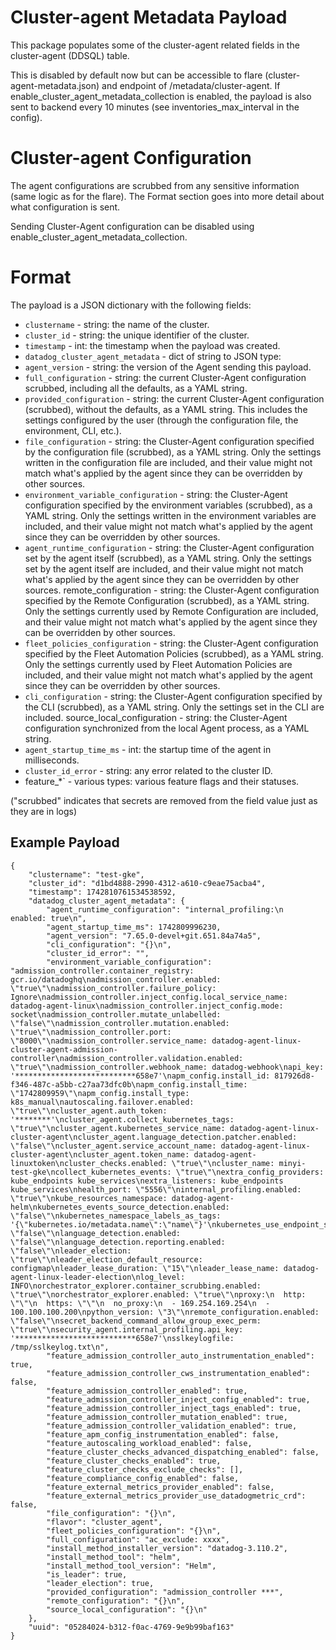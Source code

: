 # Cluster-agent Metadata Payload
This package populates some of the cluster-agent related fields in the cluster-agent (DDSQL) table.

This is disabled by default now but can be accessible to flare (cluster-agent-metadata.json) and endpoint of /metadata/cluster-agent.
If enable_cluster_agent_metadata_collection is enabled, the payload is also sent to backend every 10 minutes (see inventories_max_interval in the config).

# Cluster-agent Configuration
The agent configurations are scrubbed from any sensitive information (same logic as for the flare). The Format section goes into more detail about what configuration is sent.

Sending Cluster-Agent configuration can be disabled using enable_cluster_agent_metadata_collection.

# Format
The payload is a JSON dictionary with the following fields:

- `clustername` - string: the name of the cluster.
- `cluster_id` - string: the unique identifier of the cluster.
- `timestamp` - int: the timestamp when the payload was created.
- `datadog_cluster_agent_metadata` - dict of string to JSON type:
- `agent_version` - string: the version of the Agent sending this payload.
- `full_configuration` - string: the current Cluster-Agent configuration scrubbed, including all the defaults, as a YAML string.
- `provided_configuration` - string: the current Cluster-Agent configuration (scrubbed), without the defaults, as a YAML string. This includes the settings configured by the user (through the configuration file, the environment, CLI, etc.).
- `file_configuration` - string: the Cluster-Agent configuration specified by the configuration file (scrubbed), as a YAML string. Only the settings written in the configuration file are included, and their value might not match what's applied by the agent since they can be overridden by other sources.
- `environment_variable_configuration` - string: the Cluster-Agent configuration specified by the environment variables (scrubbed), as a YAML string. Only the settings written in the environment variables are included, and their value might not match what's applied by the agent since they can be overridden by other sources.
- `agent_runtime_configuration` - string: the Cluster-Agent configuration set by the agent itself (scrubbed), as a YAML string. Only the settings set by the agent itself are included, and their value might not match what's applied by the agent since they can be overridden by other sources.
remote_configuration - string: the Cluster-Agent configuration specified by the Remote Configuration (scrubbed), as a YAML string. Only the settings currently used by Remote Configuration are included, and their value might not match what's applied by the agent since they can be overridden by other sources.
- `fleet_policies_configuration` - string: the Cluster-Agent configuration specified by the Fleet Automation Policies (scrubbed), as a YAML string. Only the settings currently used by Fleet Automation Policies are included, and their value might not match what's applied by the agent since they can be overridden by other sources.
- `cli_configuration` - string: the Cluster-Agent configuration specified by the CLI (scrubbed), as a YAML string. Only the settings set in the CLI are included.
source_local_configuration - string: the Cluster-Agent configuration synchronized from the local Agent process, as a YAML string.
- `agent_startup_time_ms` - int: the startup time of the agent in milliseconds.
- `cluster_id_error` - string: any error related to the cluster ID.
- feature_*` - various types: various feature flags and their statuses.

("scrubbed" indicates that secrets are removed from the field value just as they are in logs)

## Example Payload
```
{
    "clustername": "test-gke",
    "cluster_id": "d1bd4888-2990-4312-a610-c9eae75acba4",
    "timestamp": 1742810761534538592,
    "datadog_cluster_agent_metadata": {
        "agent_runtime_configuration": "internal_profiling:\n  enabled: true\n",
        "agent_startup_time_ms": 1742809996230,
        "agent_version": "7.65.0-devel+git.651.84a74a5",
        "cli_configuration": "{}\n",
        "cluster_id_error": "",
        "environment_variable_configuration": "admission_controller.container_registry: gcr.io/datadoghq\nadmission_controller.enabled: \"true\"\nadmission_controller.failure_policy: Ignore\nadmission_controller.inject_config.local_service_name: datadog-agent-linux\nadmission_controller.inject_config.mode: socket\nadmission_controller.mutate_unlabelled: \"false\"\nadmission_controller.mutation.enabled: \"true\"\nadmission_controller.port: \"8000\"\nadmission_controller.service_name: datadog-agent-linux-cluster-agent-admission-controller\nadmission_controller.validation.enabled: \"true\"\nadmission_controller.webhook_name: datadog-webhook\napi_key: '***************************658e7'\napm_config.install_id: 817926d8-f346-487c-a5bb-c27aa73dfc0b\napm_config.install_time: \"1742809959\"\napm_config.install_type: k8s_manual\nautoscaling.failover.enabled: \"true\"\ncluster_agent.auth_token: '********'\ncluster_agent.collect_kubernetes_tags: \"true\"\ncluster_agent.kubernetes_service_name: datadog-agent-linux-cluster-agent\ncluster_agent.language_detection.patcher.enabled: \"false\"\ncluster_agent.service_account_name: datadog-agent-linux-cluster-agent\ncluster_agent.token_name: datadog-agent-linuxtoken\ncluster_checks.enabled: \"true\"\ncluster_name: minyi-test-gke\ncollect_kubernetes_events: \"true\"\nextra_config_providers: kube_endpoints kube_services\nextra_listeners: kube_endpoints kube_services\nhealth_port: \"5556\"\ninternal_profiling.enabled: \"true\"\nkube_resources_namespace: datadog-agent-helm\nkubernetes_events_source_detection.enabled: \"false\"\nkubernetes_namespace_labels_as_tags: '{\"kubernetes.io/metadata.name\":\"name\"}'\nkubernetes_use_endpoint_slices: \"false\"\nlanguage_detection.enabled: \"false\"\nlanguage_detection.reporting.enabled: \"false\"\nleader_election: \"true\"\nleader_election_default_resource: configmap\nleader_lease_duration: \"15\"\nleader_lease_name: datadog-agent-linux-leader-election\nlog_level: INFO\norchestrator_explorer.container_scrubbing.enabled: \"true\"\norchestrator_explorer.enabled: \"true\"\nproxy:\n  http: \"\"\n  https: \"\"\n  no_proxy:\n  - 169.254.169.254\n  - 100.100.100.200\npython_version: \"3\"\nremote_configuration.enabled: \"false\"\nsecret_backend_command_allow_group_exec_perm: \"true\"\nsecurity_agent.internal_profiling.api_key: '***************************658e7'\nsslkeylogfile: /tmp/sslkeylog.txt\n",
        "feature_admission_controller_auto_instrumentation_enabled": true,
        "feature_admission_controller_cws_instrumentation_enabled": false,
        "feature_admission_controller_enabled": true,
        "feature_admission_controller_inject_config_enabled": true,
        "feature_admission_controller_inject_tags_enabled": true,
        "feature_admission_controller_mutation_enabled": true,
        "feature_admission_controller_validation_enabled": true,
        "feature_apm_config_instrumentation_enabled": false,
        "feature_autoscaling_workload_enabled": false,
        "feature_cluster_checks_advanced_dispatching_enabled": false,
        "feature_cluster_checks_enabled": true,
        "feature_cluster_checks_exclude_checks": [],
        "feature_compliance_config_enabled": false,
        "feature_external_metrics_provider_enabled": false,
        "feature_external_metrics_provider_use_datadogmetric_crd": false,
        "file_configuration": "{}\n",
        "flavor": "cluster_agent",
        "fleet_policies_configuration": "{}\n",
        "full_configuration": "ac_exclude: xxxx",
        "install_method_installer_version": "datadog-3.110.2",
        "install_method_tool": "helm",
        "install_method_tool_version": "Helm",
        "is_leader": true,
        "leader_election": true,
        "provided_configuration": "admission_controller ***",
        "remote_configuration": "{}\n",
        "source_local_configuration": "{}\n"
    },
    "uuid": "05284024-b312-f0ac-4769-9e9b99baf163"
}
```